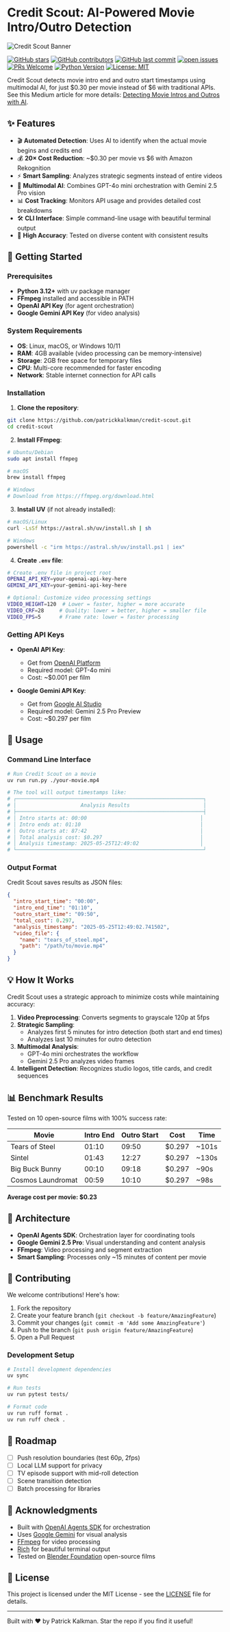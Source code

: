 # Credit Scout: AI-Powered Movie Intro/Outro Detection

![Credit Scout Banner](./cover.jpg)

[![GitHub stars](https://img.shields.io/github/stars/patrickkalkman/credit-scout)](https://github.com/PatrickKalkman/credit-scout/stargazers)
[![GitHub contributors](https://img.shields.io/github/contributors/patrickkalkman/credit-scout)](https://github.com/PatrickKalkman/credit-scout/graphs/contributors)
[![GitHub last commit](https://img.shields.io/github/last-commit/patrickkalkman/credit-scout)](https://github.com/PatrickKalkman/credit-scout)
[![open issues](https://img.shields.io/github/issues/patrickkalkman/credit-scout)](https://github.com/PatrickKalkman/credit-scout/issues)
[![PRs Welcome](https://img.shields.io/badge/PRs-welcome-brightgreen.svg?style=flat-square)](https://makeapullrequest.com)
[![Python Version](https://img.shields.io/badge/python-3.12%2B-blue)](https://www.python.org/downloads/)
[![License: MIT](https://img.shields.io/badge/License-MIT-yellow.svg)](https://opensource.org/licenses/MIT)

Credit Scout detects movie intro end and outro start timestamps using multimodal AI, for just $0.30 per movie instead of $6 with traditional APIs. See this Medium article for more details: [Detecting Movie Intros and Outros with AI](https://medium.com/ai-advances/skip-intro-at-scale-how-i-built-netflixs-missing-feature-for-0-30-per-movie-12ef196bc3d8).

## ✨ Features

- 🎬 **Automated Detection**: Uses AI to identify when the actual movie begins and credits end
- 💰 **20× Cost Reduction**: ~$0.30 per movie vs $6 with Amazon Rekognition
- ⚡ **Smart Sampling**: Analyzes strategic segments instead of entire videos
- 🤖 **Multimodal AI**: Combines GPT-4o mini orchestration with Gemini 2.5 Pro vision
- 📊 **Cost Tracking**: Monitors API usage and provides detailed cost breakdowns
- 🛠️ **CLI Interface**: Simple command-line usage with beautiful terminal output
- 🎯 **High Accuracy**: Tested on diverse content with consistent results

## 🚀 Getting Started

### Prerequisites

- **Python 3.12+** with uv package manager
- **FFmpeg** installed and accessible in PATH
- **OpenAI API Key** (for agent orchestration)
- **Google Gemini API Key** (for video analysis)

### System Requirements

- **OS**: Linux, macOS, or Windows 10/11
- **RAM**: 4GB available (video processing can be memory-intensive)
- **Storage**: 2GB free space for temporary files
- **CPU**: Multi-core recommended for faster encoding
- **Network**: Stable internet connection for API calls

### Installation

1. **Clone the repository**:

```bash
git clone https://github.com/patrickkalkman/credit-scout.git
cd credit-scout
```

2. **Install FFmpeg**:

```bash
# Ubuntu/Debian
sudo apt install ffmpeg

# macOS
brew install ffmpeg

# Windows
# Download from https://ffmpeg.org/download.html
```

3. **Install UV** (if not already installed):

```bash
# macOS/Linux
curl -LsSf https://astral.sh/uv/install.sh | sh

# Windows
powershell -c "irm https://astral.sh/uv/install.ps1 | iex"
```

4. **Create `.env` file**:

```bash
# Create .env file in project root
OPENAI_API_KEY=your-openai-api-key-here
GEMINI_API_KEY=your-gemini-api-key-here

# Optional: Customize video processing settings
VIDEO_HEIGHT=120  # Lower = faster, higher = more accurate
VIDEO_CRF=28     # Quality: lower = better, higher = smaller file
VIDEO_FPS=5      # Frame rate: lower = faster processing
```

### Getting API Keys

- **OpenAI API Key**:

  - Get from [OpenAI Platform](https://platform.openai.com/api-keys)
  - Required model: GPT-4o mini
  - Cost: ~$0.001 per film

- **Google Gemini API Key**:
  - Get from [Google AI Studio](https://aistudio.google.com/app/apikey)
  - Required model: Gemini 2.5 Pro Preview
  - Cost: ~$0.297 per film

## 🔧 Usage

### Command Line Interface

```bash
# Run Credit Scout on a movie
uv run run.py ./your-movie.mp4

# The tool will output timestamps like:
# ┌─────────────────────────────────────────────────────────────┐
# │                     Analysis Results                        │
# ├─────────────────────────────────────────────────────────────┤
# │ Intro starts at: 00:00                                     │
# │ Intro ends at: 01:10                                       │
# │ Outro starts at: 87:42                                     │
# │ Total analysis cost: $0.297                                │
# │ Analysis timestamp: 2025-05-25T12:49:02                    │
# └─────────────────────────────────────────────────────────────┘
```

### Output Format

Credit Scout saves results as JSON files:

```json
{
  "intro_start_time": "00:00",
  "intro_end_time": "01:10",
  "outro_start_time": "09:50",
  "total_cost": 0.297,
  "analysis_timestamp": "2025-05-25T12:49:02.741502",
  "video_file": {
    "name": "tears_of_steel.mp4",
    "path": "/path/to/movie.mp4"
  }
}
```

## 💡 How It Works

Credit Scout uses a strategic approach to minimize costs while maintaining accuracy:

1. **Video Preprocessing**: Converts segments to grayscale 120p at 5fps
2. **Strategic Sampling**:
   - Analyzes first 5 minutes for intro detection (both start and end times)
   - Analyzes last 10 minutes for outro detection
3. **Multimodal Analysis**:
   - GPT-4o mini orchestrates the workflow
   - Gemini 2.5 Pro analyzes video frames
4. **Intelligent Detection**: Recognizes studio logos, title cards, and credit sequences

## 📊 Benchmark Results

Tested on 10 open-source films with 100% success rate:

| Movie             | Intro End | Outro Start | Cost   | Time  |
| ----------------- | --------- | ----------- | ------ | ----- |
| Tears of Steel    | 01:10     | 09:50       | $0.297 | ~101s |
| Sintel            | 01:43     | 12:27       | $0.297 | ~130s |
| Big Buck Bunny    | 00:10     | 09:18       | $0.297 | ~90s  |
| Cosmos Laundromat | 00:59     | 10:10       | $0.297 | ~98s  |

**Average cost per movie: $0.23**

## 🔌 Architecture

- **OpenAI Agents SDK**: Orchestration layer for coordinating tools
- **Google Gemini 2.5 Pro**: Visual understanding and content analysis
- **FFmpeg**: Video processing and segment extraction
- **Smart Sampling**: Processes only ~15 minutes of content per movie

## 🤝 Contributing

We welcome contributions! Here's how:

1. Fork the repository
2. Create your feature branch (`git checkout -b feature/AmazingFeature`)
3. Commit your changes (`git commit -m 'Add some AmazingFeature'`)
4. Push to the branch (`git push origin feature/AmazingFeature`)
5. Open a Pull Request

### Development Setup

```bash
# Install development dependencies
uv sync

# Run tests
uv run pytest tests/

# Format code
uv run ruff format .
uv run ruff check .
```

## 📝 Roadmap

- [ ] Push resolution boundaries (test 60p, 2fps)
- [ ] Local LLM support for privacy
- [ ] TV episode support with mid-roll detection
- [ ] Scene transition detection
- [ ] Batch processing for libraries

## 🙏 Acknowledgments

- Built with [OpenAI Agents SDK](https://github.com/openai/openai-python) for orchestration
- Uses [Google Gemini](https://ai.google.dev/) for visual analysis
- [FFmpeg](https://ffmpeg.org/) for video processing
- [Rich](https://github.com/Textualize/rich) for beautiful terminal output
- Tested on [Blender Foundation](https://studio.blender.org/) open-source films

## 📄 License

This project is licensed under the MIT License - see the [LICENSE](LICENSE) file for details.

---

Built with ❤️ by Patrick Kalkman. Star the repo if you find it useful!
